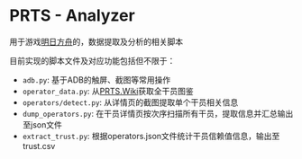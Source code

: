 # PRTS - Analyzer

用于游戏[明日方舟](https://ak.hypergryph.com/)的，数据提取及分析的相关脚本

目前实现的脚本文件及对应功能包括但不限于：

- `adb.py`: 基于ADB的触屏、截图等常用操作
- `operator_data.py`: 从[PRTS.Wiki](https://prts.wiki)获取全干员图鉴
- `operators/detect.py`: 从详情页的截图提取单个干员相关信息
- `dump_operators.py`: 在干员详情页按次序扫描所有干员，提取信息并汇总输出至json文件
- `extract_trust.py`: 根据operators.json文件统计干员信赖值信息，输出至trust.csv
